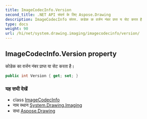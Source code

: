 ```yaml
---
title: ImageCodecInfo.Version
second_title: .NET API संदर्भ के लिए Aspose.Drawing
description: ImageCodecInfo संपत्त. कडेक क वर्जन नंबर प्रप्त य सेट करत है
type: docs
weight: 90
url: /hi/net/system.drawing.imaging/imagecodecinfo/version/
---
```

## ImageCodecInfo.Version property

कोडेक का वर्जन नंबर प्राप्त या सेट करता है।

```csharp
public int Version { get; set; }
```

### यह सभी देखें

* class [ImageCodecInfo](../)
* नाम स्थान [System.Drawing.Imaging](../../imagecodecinfo/)
* सभा [Aspose.Drawing](../../../)


